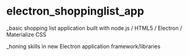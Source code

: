 # electron_shoppinglist_app

_basic shopping list application
built with node.js / HTML5 / Electron / Materialize CSS

_honing skills in new Electron application framework/libraries
